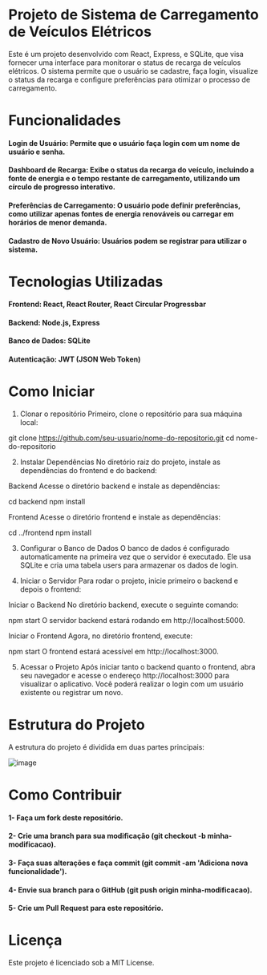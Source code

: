# Projeto de Sistema de Carregamento de Veículos Elétricos

Este é um projeto desenvolvido com React, Express, e SQLite, que visa fornecer uma interface para monitorar o status de recarga de veículos elétricos. O sistema permite que o usuário se cadastre, faça login, visualize o status da recarga e configure preferências para otimizar o processo de carregamento.

# Funcionalidades

#### Login de Usuário: Permite que o usuário faça login com um nome de usuário e senha.
#### Dashboard de Recarga: Exibe o status da recarga do veículo, incluindo a fonte de energia e o tempo restante de carregamento, utilizando um círculo de progresso interativo.
#### Preferências de Carregamento: O usuário pode definir preferências, como utilizar apenas fontes de energia renováveis ou carregar em horários de menor demanda.
#### Cadastro de Novo Usuário: Usuários podem se registrar para utilizar o sistema.

# Tecnologias Utilizadas

#### Frontend: React, React Router, React Circular Progressbar
#### Backend: Node.js, Express
#### Banco de Dados: SQLite
#### Autenticação: JWT (JSON Web Token)

# Como Iniciar

1. Clonar o repositório
Primeiro, clone o repositório para sua máquina local:

git clone https://github.com/seu-usuario/nome-do-repositorio.git
cd nome-do-repositorio

2. Instalar Dependências
No diretório raiz do projeto, instale as dependências do frontend e do backend:

Backend
Acesse o diretório backend e instale as dependências:

cd backend
npm install

Frontend
Acesse o diretório frontend e instale as dependências:

cd ../frontend
npm install

3. Configurar o Banco de Dados
O banco de dados é configurado automaticamente na primeira vez que o servidor é executado. Ele usa SQLite e cria uma tabela users para armazenar os dados de login.

4. Iniciar o Servidor
Para rodar o projeto, inicie primeiro o backend e depois o frontend:

Iniciar o Backend
No diretório backend, execute o seguinte comando:

npm start
O servidor backend estará rodando em http://localhost:5000.

Iniciar o Frontend
Agora, no diretório frontend, execute:

npm start
O frontend estará acessível em http://localhost:3000.

5. Acessar o Projeto
Após iniciar tanto o backend quanto o frontend, abra seu navegador e acesse o endereço http://localhost:3000 para visualizar o aplicativo. Você poderá realizar o login com um usuário existente ou registrar um novo.

# Estrutura do Projeto
A estrutura do projeto é dividida em duas partes principais:

![image](https://github.com/user-attachments/assets/b57b43de-4bd0-4def-b6e9-43b2015d4b7e)

# Como Contribuir

#### 1- Faça um fork deste repositório.
#### 2- Crie uma branch para sua modificação (git checkout -b minha-modificacao).
#### 3- Faça suas alterações e faça commit (git commit -am 'Adiciona nova funcionalidade').
#### 4- Envie sua branch para o GitHub (git push origin minha-modificacao).
#### 5- Crie um Pull Request para este repositório.

# Licença

Este projeto é licenciado sob a MIT License.
